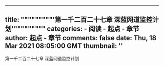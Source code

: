 
---
title: """""""""'第一千二百二十七章 深蓝网道监控计划'"""""""""
categories: 
    - 阅读
    - 起点 - 章节
author: 起点 - 章节
comments: false
date: Thu, 18 Mar 2021 08:05:00 GMT
thumbnail: ''
---

<div>   
第一千二百二十七章 深蓝网道监控计划  
</div>
            